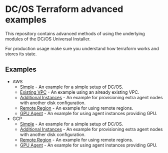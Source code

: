 # DC/OS Terraform advanced examples
This repository contains advanced methods of using the underlying modules of the DC/OS Universal Installer.

For production usage make sure you understand how terraform works and stores its state.

## Examples

- AWS
  - [Simple](aws/simple/) - An example for a simple setup of DC/OS.
  - [Existing VPC](aws/existing-vpc/) - An example using an already existing VPC.
  - [Additional Instances](aws/additional-instances/) - An example for provisioning extra agent nodes with another disk configuration.
  - [Remote Region](aws/remote-region/) - An example for using remote regions.
  - [GPU Agent](aws/gpu-agent/) - An example for using agent instances providing GPU.
- GCP
  - [Simple](gcp/simple/) - An example for a simple setup of DC/OS.
  - [Additional Instances](gcp/additional-instances/) - An example for provisioning extra agent nodes with another disk configuration.
  - [Remote Region](gcp/remote-region/) - An example for using remote regions.
  - [GPU Agent](gcp/gpu-agent/) - An example for using agent instances providing GPU.

